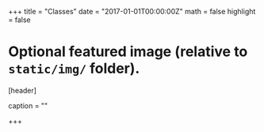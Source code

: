 +++
title = "Classes"
date = "2017-01-01T00:00:00Z"
math = false
highlight = false

# Optional featured image (relative to `static/img/` folder).
[header]

caption = ""

+++
